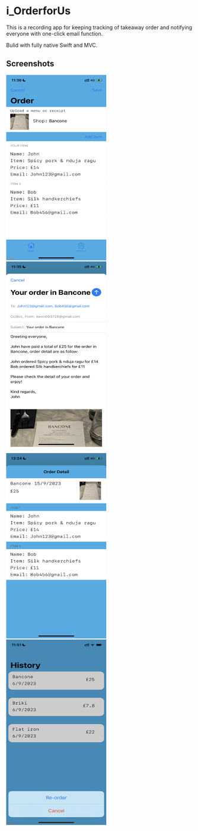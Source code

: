 # i_OrderforUs
This is a recording app for keeping tracking of takeaway order and notifying everyone with one-click email function.

Bulid with fully native Swift and MVC.

## Screenshots
<img src="i_OrderforUs/Images/mockApp1.PNG" width="270" height="500" /> <img src="i_OrderforUs/Images/mockApp2.PNG" width="270" height="500" />

<img src="i_OrderforUs/Images/mockApp7.PNG" width="270" height="500" /> <img src="i_OrderforUs/Images/mockApp6.PNG" width="270" height="500" />
